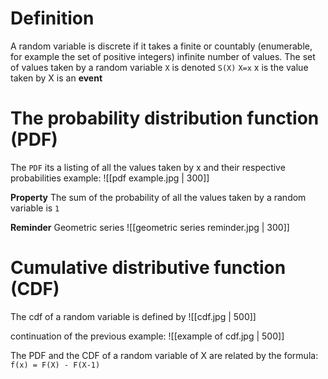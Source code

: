 # Definition
A random variable is discrete if it takes a finite or countably (enumerable, for example the set of positive integers) infinite number of values.
The set of values taken by a random variable `X` is denoted `S(X)`
`X=x` x is the value taken by X is an **event**

# The probability distribution function (PDF)
The `PDF` its a listing of all the values taken by x and their respective probabilities
example:
![[pdf example.jpg | 300]]

**Property**
The sum of the probability of all the values taken by a random variable is `1`

**Reminder**
Geometric series
![[geometric series reminder.jpg | 300]]

# Cumulative distributive function (CDF)
The cdf of a random variable is defined by
![[cdf.jpg | 500]]

continuation of the previous example:
![[example of cdf.jpg | 500]]

The PDF and the CDF of a random variable of X are related by the formula:
`f(x) = F(X) - F(X-1)`